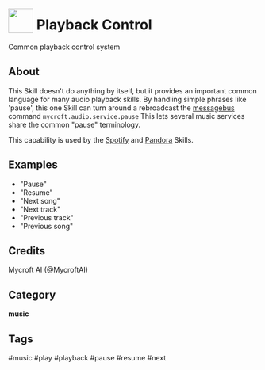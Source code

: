 # <img src='https://rawgithub.com/FortAwesome/Font-Awesome/master/advanced-options/raw-svg/solid/play.svg' card_color='#22a7f0' width='50' height='50' style='vertical-align:bottom'/> Playback Control
Common playback control system

## About 
This Skill doesn't do anything by itself, but it provides an important common language for many audio playback skills.  By handling simple phrases like
'pause', this one Skill can turn around a rebroadcast the [messagebus](https://mycroft.ai/documentation/message-bus/) command `mycroft.audio.service.pause`  This lets several music services share the
common "pause" terminology.

This capability is used by the [Spotify](https://github.com/forslund/spotify-skill) and [Pandora](https://github.com/mycroftai/pianobar-skill) Skills.

## Examples 
* "Pause"
* "Resume"
* "Next song"
* "Next track"
* "Previous track"
* "Previous song"

## Credits 
Mycroft AI (@MycroftAI)

## Category
**music**

## Tags
#music
#play
#playback
#pause
#resume
#next
